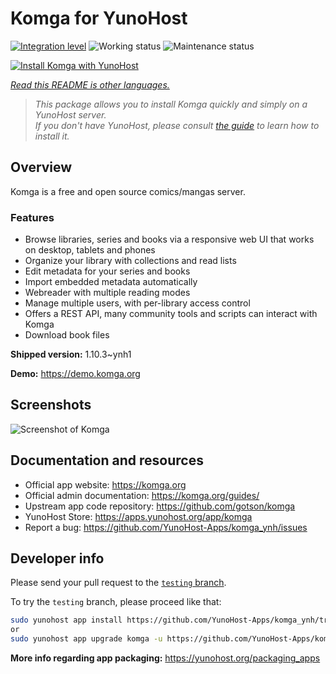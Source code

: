<!--
N.B.: This README was automatically generated by <https://github.com/YunoHost/apps/tree/master/tools/readme_generator>
It shall NOT be edited by hand.
-->

# Komga for YunoHost

[![Integration level](https://dash.yunohost.org/integration/komga.svg)](https://dash.yunohost.org/appci/app/komga) ![Working status](https://ci-apps.yunohost.org/ci/badges/komga.status.svg) ![Maintenance status](https://ci-apps.yunohost.org/ci/badges/komga.maintain.svg)

[![Install Komga with YunoHost](https://install-app.yunohost.org/install-with-yunohost.svg)](https://install-app.yunohost.org/?app=komga)

*[Read this README is other languages.](./ALL_README.md)*

> *This package allows you to install Komga quickly and simply on a YunoHost server.*  
> *If you don't have YunoHost, please consult [the guide](https://yunohost.org/install) to learn how to install it.*

## Overview

Komga is a free and open source comics/mangas server.

### Features

- Browse libraries, series and books via a responsive web UI that works on desktop, tablets and phones
- Organize your library with collections and read lists
- Edit metadata for your series and books
- Import embedded metadata automatically
- Webreader with multiple reading modes
- Manage multiple users, with per-library access control
- Offers a REST API, many community tools and scripts can interact with Komga
- Download book files


**Shipped version:** 1.10.3~ynh1

**Demo:** <https://demo.komga.org>

## Screenshots

![Screenshot of Komga](./doc/screenshots/home.png)

## Documentation and resources

- Official app website: <https://komga.org>
- Official admin documentation: <https://komga.org/guides/>
- Upstream app code repository: <https://github.com/gotson/komga>
- YunoHost Store: <https://apps.yunohost.org/app/komga>
- Report a bug: <https://github.com/YunoHost-Apps/komga_ynh/issues>

## Developer info

Please send your pull request to the [`testing` branch](https://github.com/YunoHost-Apps/komga_ynh/tree/testing).

To try the `testing` branch, please proceed like that:

```bash
sudo yunohost app install https://github.com/YunoHost-Apps/komga_ynh/tree/testing --debug
or
sudo yunohost app upgrade komga -u https://github.com/YunoHost-Apps/komga_ynh/tree/testing --debug
```

**More info regarding app packaging:** <https://yunohost.org/packaging_apps>

